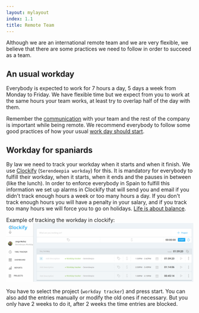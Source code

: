 ```yaml
---
layout: mylayout
index: 1.1
title: Remote Team
---
```


Although we are an international remote team and we are very flexible, we believe that there are some practices we need to follow in order to succeed as a team.

## An usual workday

Everybody is expected to work for 7 hours a day, 5 days a week from Monday to Friday. We have flexible time but we expect from you to work at the same hours your team works, at least try to overlap half of the day with them.

Remember the [communication](https://github.com/serendeepia/playbook/blob/master/_docs/1_2_communication.md) with your team and the rest of the company is important while being remote. We recommend everybody to follow some good practices of how your usual [work day should start](https://github.com/serendeepia/playbook/blob/master/_docs/6_0_operations.md#things-you-should-do-daily).

## Workday for spaniards

By law we need to track your workday when it starts and when it finish. We use [Clockify](https://clockify.me/) (`Serendeepia workday`) for this. It is mandatory for everybody to fulfill their workday, when it starts, when it ends and the pauses in between (like the lunch). In order to enforce everybody in Spain to fulfill this information we set up alarms in Clockify that will send you and email if you didn't track enough hours a week or too many hours a day. If you don't track enough hours you will have a penalty in your salary, and if you track too many hours we will force you to go on holidays. [Life is about balance](https://github.com/serendeepia/playbook/blob/master/_docs/1_0_organization.md#our-core-values).

Example of tracking the workday in clockify:
![Example of tracking the workday in clockify](/assets/1-1-clockify.png)

You have to select the project (`workday tracker`) and press start. You can also add the entries manually or modify the old ones if necessary. But you only have 2 weeks to do it, after 2 weeks the time entries are blocked.
